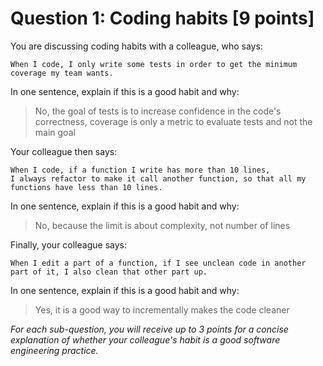 # Question 1: Coding habits [9 points]

You are discussing coding habits with a colleague, who says:
```
When I code, I only write some tests in order to get the minimum coverage my team wants. 
```
In one sentence, explain if this is a good habit and why:

> No, the goal of tests is to increase confidence in the code's correctness, coverage is only a metric to evaluate tests and not the main goal


Your colleague then says:
``` 
When I code, if a function I write has more than 10 lines,
I always refactor to make it call another function, so that all my functions have less than 10 lines.
```
In one sentence, explain if this is a good habit and why:

> No, because the limit is about complexity, not number of lines


Finally, your colleague says:
```
When I edit a part of a function, if I see unclean code in another part of it, I also clean that other part up.
```
In one sentence, explain if this is a good habit and why:

> Yes, it is a good way to incrementally makes the code cleaner


_For each sub-question, you will receive up to 3 points for a concise explanation of whether your colleague's habit is a good software engineering practice._
